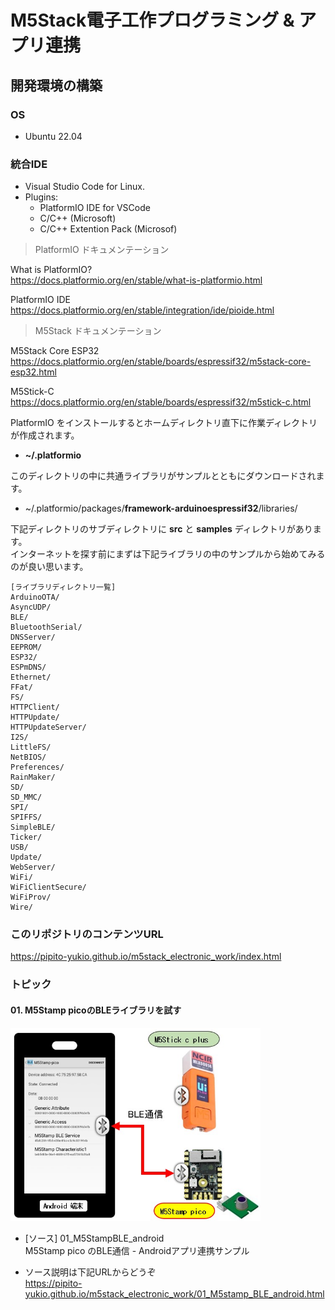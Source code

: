 # M5Stack電子工作プログラミング & アプリ連携

## 開発環境の構築

### OS
- Ubuntu 22.04

### 統合IDE

- Visual Studio Code for Linux.
- Plugins:
  - PlatformIO IDE for VSCode
  - C/C++ (Microsoft)
  - C/C++ Extention Pack (Microsof)

>PlatformIO ドキュメンテーション

What is PlatformIO?  
<https://docs.platformio.org/en/stable/what-is-platformio.html>

PlatformIO IDE  
<https://docs.platformio.org/en/stable/integration/ide/pioide.html>


>M5Stack ドキュメンテーション

M5Stack Core ESP32  
<https://docs.platformio.org/en/stable/boards/espressif32/m5stack-core-esp32.html>

M5Stick-C  
<https://docs.platformio.org/en/stable/boards/espressif32/m5stick-c.html>


PlatformIO をインストールするとホームディレクトリ直下に作業ディレクトリが作成されます。  
- **~/.platformio**

このディレクトリの中に共通ライブラリがサンプルとともにダウンロードされます。  
- ~/.platformio/packages/**framework-arduinoespressif32**/libraries/

下記ディレクトリのサブディレクトリに **src** と **samples** ディレクトリがあります。  
インターネットを探す前にまずは下記ライブラリの中のサンプルから始めてみるのが良い思います。

```
[ライブラリディレクトリ一覧]
ArduinoOTA/
AsyncUDP/
BLE/
BluetoothSerial/
DNSServer/
EEPROM/
ESP32/
ESPmDNS/
Ethernet/
FFat/
FS/
HTTPClient/
HTTPUpdate/
HTTPUpdateServer/
I2S/
LittleFS/
NetBIOS/
Preferences/
RainMaker/
SD/
SD_MMC/
SPI/
SPIFFS/
SimpleBLE/
Ticker/
USB/
Update/
WebServer/
WiFi/
WiFiClientSecure/
WiFiProv/
Wire/
```

### このリポジトリのコンテンツURL

<https://pipito-yukio.github.io/m5stack_electronic_work/index.html>

### トピック

#### 01. M5Stamp picoのBLEライブラリを試す  

<div>
<img src="docs/01_M5stamp_BLE_android/images/M5_BLE_Android.jpg" width="400">
</div>

- [ソース] 01_M5StampBLE_android  
  M5Stamp pico のBLE通信 -  Androidアプリ連携サンプル

- ソース説明は下記URLからどうぞ  
 <https://pipito-yukio.github.io/m5stack_electronic_work/01_M5stamp_BLE_android.html>

